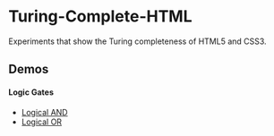 # Turing-Complete-HTML
Experiments that show the Turing completeness of HTML5 and CSS3.
## Demos
#### Logic Gates
- [Logical AND](https://6167656e74323431.github.io/Turing-Complete-HTML/src/and.html)
- [Logical OR](https://6167656e74323431.github.io/Turing-Complete-HTML/src/or.html)
